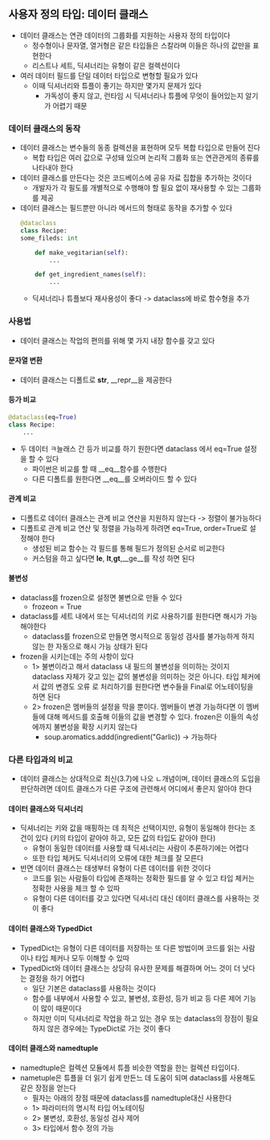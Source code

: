 ## 사용자 정의 타입: 데이터 클래스

- 데이터 클래스는 연관 데이터의 그룹화를 지원하는 사용자 정의 타입이다
    - 정수형이나 문자열, 열거형은 같은 타입들은 스칼라며 이들은 하나의 값만을 표현한다
    - 리스트나 세트, 딕셔너리는 유형이 같은 컬렉션이다
- 여러 데이터 필드를 단일 데이터 타입으로 변형할 필요가 있다
    - 이때 딕셔너리와 튜플이 좋기는 하지만 몇가지 문제가 있다
        - 가독성이 좋지 않고, 런타임 시 딕셔너리나 튜플에 무엇이 들어있는지 알기가 어렵기 때문

### 데이터 클래스의 동작

- 데이터 클래스는 변수들의 동종 컬렉션을 표현하며 모두 복합 타입으로 만들어 진다
    - 복합 타입은 여러 값으로 구성돼 있으며 논리적 그룹화 또는 연관관게의 종류를 나타내야 한다
- 데이터 클래스를 만든다는 것은 코드베이스에 공유 자료 집합을 추가하는 것이다
    - 개발자가 각 필도를 개별적으로 수행해야 할 필요 없이 재사용할 수 있는 그룹화를 제공
- 데이터 클래스는 필드뿐만 아니라 메서드의 형태로 동작을 추가할 수 있다
  ```python
  @dataclass
  class Recipe:
  some_fileds: int
  
      def make_vegitarian(self):
          ...
  
      def get_ingredient_names(self):
          ...
  ```
    - 딕셔너리나 튜플보다 재사용성이 좋다 -> dataclass에 바로 함수형을 추가

### 사용법

- 데이터 클래스는 작업의 편의를 위해 몇 가지 내장 함수를 갖고 있다

#### 문자열 변환

- 데이터 클래스는 디폴트로 __str__, __repr__을 제공한다

#### 등가 비교

```python
@dataclass(eq=True)
class Recipe:
    ...
```

- 두 데이터 ㅋ늘래스 간 등가 비교를 하기 원한다면 dataclass 에서 eq=True 설정을 할 수 있다
    - 파이썬은 비교를 할 때 __eq__함수를 수행한다
    - 다른 디폴트를 원한다면 __eq__를 오버라이드 할 수 있다

#### 관계 비교

- 디폴트로 데이터 클래스는 관계 비교 연산을 지원하지 않는다 -> 정렬이 불가능하다
- 디폴트로 관계 비교 연산 및 정렬을 가능하게 하려면 eq=True, order=True로 설정해야 한다
    - 생성된 비교 함수는 각 필드를 통해 필드가 정의된 순서로 비교한다
    - 커스텀을 하고 싶다면 __le__, __lt__,__gt__,__ge__를 작성 하면 된다

#### 불변성

- dataclass를 frozen으로 설정면 불변으로 만들 수 있다
    - frozeon = True
- dataclass를 세트 내에서 또는 딕셔너리의 키로 사용하기를 원한다면 해시가 가능 해야한다
    - dataclass를 frozen으로 만들면 명시적으로 동일성 검사를 불가능하게 하지 않는 한 자동으로 해시 가능 상태가 된다
- frozen을 시키는데는 주의 사항이 있다
    - 1> 불변이라고 해서 dataclass 내 필드의 불변성을 의미하는 것이지 dataclass 자체가 갖고 있는 값의 불변성을 의미하는 것은 아니다. 타입 체커에서 값의 변경도 오류 로 처리하기를 원한다면
      변수들을 Final로 어노테이팅을 하면 된다
    - 2> frozen은 멤버들의 설정을 막을 뿐이다. 멤버들이 변경 가능하다면 이 멤버들에 대해 메서드를 호출해 이들의 값을 변경할 수 있다. frozen은 이들의 속성에까지 불변성을 확장 시키지 않는다
        - soup.aromatics.addd(ingredient("Garlic)) -> 가능하다

### 다른 타입과의 비교

- 데이터 클래스는 상대적으로 최신(3.7)에 나오 ㄴ개념이며, 데이터 클래스의 도입을 판단하려면 데이트 클래스가 다른 구조에 관련해서 어디에서 좋은지 알아야 한다

#### 데이터 클래스와 딕셔너리

- 딕셔너리는 키와 값을 매핑하는 데 최적은 선택이지만, 유형이 동일해야 한다는 조건이 있다 (키의 타입이 같아야 하고, 모든 값의 타입도 같아야 한다)
    - 유형이 동일한 데이터를 사용할 떄 딕셔너리는 사람이 추론하기에는 어렵다
    - 또한 타입 체커도 딕셔너리의 오류에 대한 체크를 잘 모른다
- 반면 데이터 클래스는 태생부터 유형이 다른 데이터를 위한 것이다
    - 코드를 읽는 사람들이 타입에 존재하는 정확한 필드를 알 수 있고 타입 체커는 정확한 사용을 체크 할 수 있따
    - 유형이 다른 데이터를 갖고 있다면 딕셔너리 대신 데이터 클래스를 사용하는 것이 좋다

#### 데이터 클래스와 TypedDict

- TypedDict는 유형이 다른 데이터를 저장하는 또 다른 방법이며 코드를 읽는 사람이나 타입 체커나 모두 이해할 수 있따
- TypedDict와 데이터 클래스는 상당히 유사한 문제를 해결하며 어느 것이 더 낫다는 결정을 하기 어렵다
    - 일단 기본은 dataclass를 사용하는 것이다
    - 함수를 내부에서 사용할 수 있고, 불변셩, 호환성, 등가 비교 등 다른 제어 기능이 많이 때문이다
    - 하지만 이미 딕셔너리로 작업을 하고 있는 경우 또는 dataclass의 장점이 필요하지 않은 경우에는 TypeDict로 가는 것이 좋다

#### 데이터 클래스와 namedtuple

- namedtuple은 컬렉션 모듈에서 튜플 비슷한 역할을 한는 컬렉션 타입이다.
- nametuple은 튜플을 더 읽기 쉽게 만든느 데 도움이 되며 dataclass를 사용해도 같은 장점을 얻는다
    - 필자는 아래의 장점 때문에 dataclass를 namedtuple대신 사용한다
    - 1> 파라미터의 명시적 타입 어노테이팅
    - 2> 불변성, 호환성, 동일성 검사 제어
    - 3> 타입에서 함수 정의 가능 